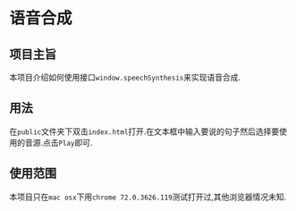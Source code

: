 # 语音合成

## 项目主旨

本项目介绍如何使用接口`window.speechSynthesis`来实现语音合成.

## 用法

在`public`文件夹下双击`index.html`打开.在文本框中输入要说的句子然后选择要使用的音源.点击`Play`即可.

## 使用范围

本项目只在`mac osx`下用`chrome 72.0.3626.119`测试打开过,其他浏览器情况未知.